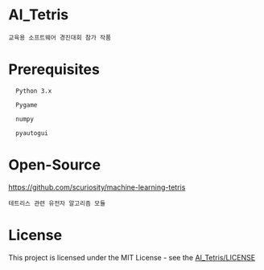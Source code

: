 # AI_Tetris
    교육용 소프트웨어 경진대회 참가 작품
# Prerequisites
      Python 3.x
      
      Pygame
      
      numpy
      
      pyautogui
# Open-Source
https://github.com/scuriosity/machine-learning-tetris

    테트리스 관련 유전자 알고리즘 모듈
# License
This project is licensed under the MIT License - see the [AI_Tetris/LICENSE](LICENSE)
